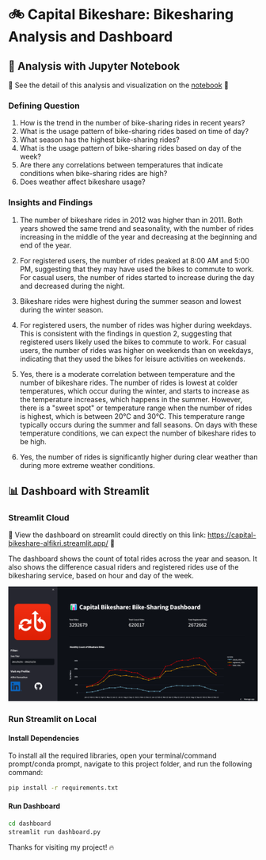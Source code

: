 # 🚲 Capital Bikeshare: Bikesharing Analysis and Dashboard

## 📝 Analysis with Jupyter Notebook

🚧 See the detail of this analysis and visualization on the [notebook](https://github.com/fikrionii/Dicoding-Bike-Sharing/blob/main/notebook-bikeshare-analysis.ipynb) 🚧

### Defining Question
1. How is the trend in the number of bike-sharing rides in recent years?
2. What is the usage pattern of bike-sharing rides based on time of day?
3. What season has the highest bike-sharing rides?
4. What is the usage pattern of bike-sharing rides based on day of the week?
5. Are there any correlations between temperatures that indicate conditions when bike-sharing rides are high?
6. Does weather affect bikeshare usage?

### Insights and Findings
1. The number of bikeshare rides in 2012 was higher than in 2011. Both years showed the same trend and seasonality, with the number of rides increasing in the middle of the year and decreasing at the beginning and end of the year.

2. For registered users, the number of rides peaked at 8:00 AM and 5:00 PM, suggesting that they may have used the bikes to commute to work. For casual users, the number of rides started to increase during the day and decreased during the night.

3. Bikeshare rides were highest during the summer season and lowest during the winter season.

4. For registered users, the number of rides was higher during weekdays. This is consistent with the findings in question 2, suggesting that registered users likely used the bikes to commute to work. For casual users, the number of rides was higher on weekends than on weekdays, indicating that they used the bikes for leisure activities on weekends.

5. Yes, there is a moderate correlation between temperature and the number of bikeshare rides. The number of rides is lowest at colder temperatures, which occur during the winter, and starts to increase as the temperature increases, which happens in the summer. However, there is a "sweet spot" or temperature range when the number of rides is highest, which is between 20°C and 30°C. This temperature range typically occurs during the summer and fall seasons. On days with these temperature conditions, we can expect the number of bikeshare rides to be high.

6. Yes, the number of rides is significantly higher during clear weather than during more extreme weather conditions.

## 📊 Dashboard with Streamlit
### Streamlit Cloud

🚧 View the dashboard on streamlit could directly on this link: https://capital-bikeshare-alfikri.streamlit.app/ 🚧

The dashboard shows the count of total rides across the year and season. It also shows the difference casual riders and registered rides use of the bikesharing service, based on hour and day of the week.

<p align="center">
  <img src="/image/streamlit_dashboard.png" />

### Run Streamlit on Local

#### Install Dependencies

To install all the required libraries, open your terminal/command prompt/conda prompt, navigate to this project folder, and run the following command:

```bash
pip install -r requirements.txt
```

#### Run Dashboard
```bash
cd dashboard
streamlit run dashboard.py
```

Thanks for visiting my project! 🔥
